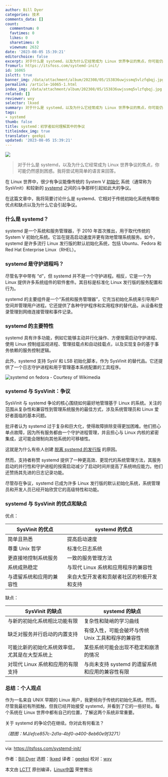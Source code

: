 ```yaml
---
author: Bill Dyer
categories: 技术
comments_data: []
count:
  commentnum: 0
  favtimes: 0
  likes: 0
  sharetimes: 0
  viewnum: 2632
date: '2023-08-05 15:39:21'
editorchoice: false
excerpt: 对于什么是 systemd，以及为什么它经常成为 Linux 世界争议的焦点，你可能仍然感到困惑。我将尝试用简单的语言来回答。
fromurl: https://itsfoss.com/systemd-init/
id: 16065
islctt: true
banner_img: /data/attachment/album/202308/05/153836uwjssmq5vlzfqbqj.jpg
permalink: /article-16065-1.html
index_img: /data/attachment/album/202308/05/153836uwjssmq5vlzfqbqj.jpg.thumb.jpg
related: []
reviewer: wxy
selector: lkxed
summary: 对于什么是 systemd，以及为什么它经常成为 Linux 世界争议的焦点，你可能仍然感到困惑。我将尝试用简单的语言来回答。
tags:
- systemd
thumb: false
title: systemd：初学者如何理解其中的争议
titleindex_img: true
translator: geekpi
updated: '2023-08-05 15:39:21'
---
```


![](/data/attachment/album/202308/05/153836uwjssmq5vlzfqbqj.jpg)



> 
> 对于什么是 systemd，以及为什么它经常成为 Linux 世界争议的焦点，你可能仍然感到困惑。我将尝试用简单的语言来回答。
> 
> 
> 


在 Linux 世界中，很少有争议能像传统的 System V [初始化](https://en.wikipedia.org:443/wiki/Init) 系统（通常称为 SysVinit）和较新的 [systemd](https://systemd.io:443/) 之间的斗争那样引起如此大的争议。


在这篇文章中，我将简要讨论什么是 systemd、它相对于传统初始化系统有哪些优点和缺点以及为什么它会引起争议。


### 什么是 systemd？


systemd 是一个系统和服务管理器，于 2010 年首次推出，用于取代传统的 System V 初始化系统。它旨在提高启动速度并更有效地管理系统服务。如今，systemd 是许多流行 Linux 发行版的默认初始化系统，包括 Ubuntu、Fedora 和 Red Hat Enterprise Linux（RHEL）。


### systemd 是守护进程吗？


尽管名字中带有 “d”，但 systemd 并不是一个守护进程。相反，它是一个为 Linux 提供许多系统组件的软件套件。其目标是标准化 Linux 发行版的服务配置和行为。


systemd 的主要组件是一个“系统和服务管理器”，它充当初始化系统来引导用户空间并管理用户进程。它还提供了各种守护程序和实用程序的替代品，从设备和登录管理到网络连接管理和事件记录。


### systemd 的主要特性


systemd 具有许多功能，例如它能够主动并行化操作、方便按需启动守护进程、使用 Linux 控制组监视进程、管理挂载点和自动挂载点，以及实现复杂的基于事务依赖的服务控制逻辑。


此外，systemd 支持 SysV 和 LSB 初始化脚本，作为 SysVinit 的替代品。它还提供了一个日志守护进程和用于管理基本系统配置的工具程序。


![systemd on fedora - Courtesy of Wikimedia](/data/attachment/album/202308/05/153921esviewmdqqsbyeso.png)


### systemd 与 SysVinit：争议


SysVinit 与 systemd 争论的核心围绕如何最好地管理基于 Linux 的系统。关注的范围从复杂性和兼容性到管理系统服务的最佳方式，涉及系统管理员和 Linux 爱好者面临的基本问题。


批评者认为 systemd 过于复杂和巨大化，使得故障排除变得更加困难。他们担心单点故障，因为所有服务都由一个守护进程管理，并且担心与 Linux 内核的紧密集成，这可能会限制向其他系统的可移植性。


这就是为什么有些人创建 [脱离 systemd 的发行版](https://itsfoss.com/systemd-free-distros/) 的原因。


然而，支持者称赞 systemd 提供了一种更高效、更现代的系统管理方法，其服务启动的并行性和守护进程的按需启动减少了启动时间并提高了系统响应能力。他们还赞扬其先进的日志记录功能。


尽管存在争议，systemd 已成为许多 Linux 发行版的默认初始化系统，系统管理员和开发人员已经开始欣赏它的高级特性和功能。


### systemd 与 SysVinit 的优点和缺点


优点：




| SysVinit 的优点 | systemd 的优点 |
| --- | --- |
| 简单且熟悉 | 提高启动速度 |
| 尊重 Unix 哲学 | 标准化日志系统 |
| 更直接地控制系统服务 | 一致的服务管理方法 |
| 系统成熟稳定 | 与现代 Linux 系统和应用程序的兼容性 |
| 与遗留系统和应用的兼容性 | 来自大型开发者和贡献者社区的积极开发和支持 |


缺点：




| SysVinit 的缺点 | systemd 的缺点 |
| --- | --- |
| 与新的初始化系统相比功能有限 | 复杂性和陡峭的学习曲线 |
| 缺乏对服务并行启动的内置支持 | 有侵入性，可能会破坏与传统 Unix 工具和程序的兼容性 |
| 可能比新的初始化系统效率低，尤其是在大型系统上 | 某些系统可能会出现不稳定和崩溃的情况 |
| 对现代 Linux 系统和应用的有限支持 | 与尚未支持 systemd 的遗留系统和应用的兼容性有限 |


### 总结：个人观点


作为一名来自 UNIX 早期的 Linux 用户，我更倾向于传统的初始化系统。然而，尽管我最初有所抵触，但我已经开始接受 systemd，并看到了它的一些好处。每个系统在 Linux 世界中都有自己的位置，了解这两个系统非常重要。


关于 systemd 的争论仍在继续。你对此有何看法？


*（题图：MJ/efce857c-2d1a-4bf0-a400-8eb60e9f3271）*




---


via: <https://itsfoss.com/systemd-init/>


作者：[Bill Dyer](https://itsfoss.com/author/bill/) 选题：[lkxed](https://github.com/lkxed/) 译者：[geekpi](https://github.com/geekpi) 校对：[wxy](https://github.com/wxy)


本文由 [LCTT](https://github.com/LCTT/TranslateProject) 原创编译，[Linux中国](https://linux.cn/) 荣誉推出
